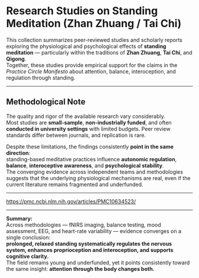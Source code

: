 # Research Studies on Standing Meditation (Zhan Zhuang / Tai Chi)

This collection summarizes peer-reviewed studies and scholarly reports exploring the physiological and psychological effects of **standing meditation** — particularly within the traditions of **Zhan Zhuang**, **Tai Chi**, and **Qigong**.  
Together, these studies provide empirical support for the claims in the *Practice Circle Manifesto* about attention, balance, interoception, and regulation through standing.

---

## Methodological Note

The quality and rigor of the available research vary considerably.  
Most studies are **small-sample**, **non-industrially funded**, and often **conducted in university settings** with limited budgets. Peer review standards differ between journals, and replication is rare.  

Despite these limitations, the findings consistently **point in the same direction**:  
standing-based meditative practices influence **autonomic regulation**, **balance**, **interoceptive awareness**, and **psychological stability**.  
The converging evidence across independent teams and methodologies suggests that the underlying physiological mechanisms are real, even if the current literature remains fragmented and underfunded.

---
https://pmc.ncbi.nlm.nih.gov/articles/PMC10634523/



---

**Summary:**  
Across methodologies — fNIRS imaging, balance testing, mood assessment, EEG, and heart-rate variability — evidence converges on a single conclusion:  
**prolonged, relaxed standing systematically regulates the nervous system, enhances proprioception and interoception, and supports cognitive clarity.**  
The field remains young and underfunded, yet it points consistently toward the same insight: **attention through the body changes both.**